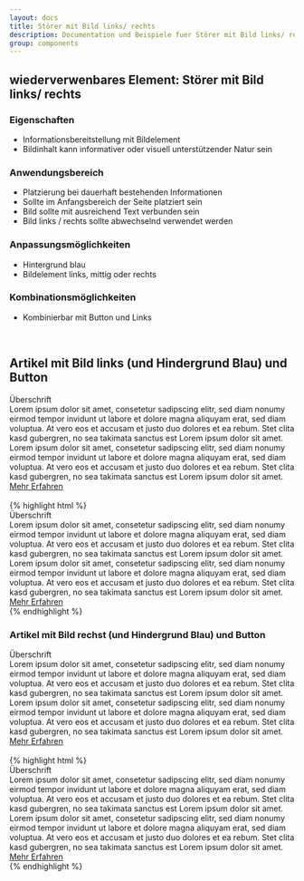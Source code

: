 ```yaml
---
layout: docs
title: Störer mit Bild links/ rechts
description: Documentation und Beispiele fuer Störer mit Bild links/ rechts
group: components
---
```


## wiederverwenbares Element: Störer mit Bild links/ rechts
### Eigenschaften
* Informationsbereitstellung mit Bildelement
* Bildinhalt kann informativer oder visuell unterstützender Natur sein

### Anwendungsbereich
* Platzierung bei dauerhaft bestehenden Informationen
* Sollte im Anfangsbereich der Seite platziert sein
* Bild sollte mit ausreichend Text verbunden sein
* Bild links / rechts sollte abwechselnd verwendet werden


### Anpassungsmöglichkeiten
* Hintergrund blau
* Bildelement links, mittig oder rechts

### Kombinationsmöglichkeiten
* Kombinierbar mit Button und Links

<br/>

<!-- Artikel -->
<section class="container">
  <h1>Artikel mit Bild links (und Hindergrund Blau) und Button</h1>
</section>
<section>
  <section class="element-wrapper article-blue">
    <div class="container">
      <div class="row">
        <div class="article-wrapper">
          <div class="col-xs-12 col-sm-6 article-img hidden-xs">
            <img src="{{ site.baseurl }}/assets/eah-jena/images/blankslide400x400.png" alt="" />
          </div>
          <div class="col-xs-12 col-sm-6 article-text">
            <div class="title">Überschrift</div>
            <div class="article-content content-text-left">
              Lorem ipsum dolor sit amet, consetetur sadipscing elitr, sed diam nonumy eirmod tempor invidunt ut labore et
              dolore magna aliquyam erat, sed diam voluptua. At vero eos et accusam et justo duo dolores et ea rebum. Stet
              clita kasd gubergren, no sea takimata sanctus est Lorem ipsum dolor sit amet. Lorem ipsum dolor sit amet,
              consetetur sadipscing elitr, sed diam nonumy eirmod tempor invidunt ut labore et dolore magna aliquyam erat,
              sed diam voluptua. At vero eos et accusam et justo duo dolores et ea rebum. Stet clita kasd gubergren, no
              sea takimata sanctus est Lorem ipsum dolor sit amet.
              <div class="button-wrapper">
                <a class="btn btn-blue" role="button" href="#">
                  Mehr Erfahren
                </a>
              </div>
            </div>
          </div>
        </div>
      </div>
    </div>
  </section>

  <br/>

  <section class="container">
  {% highlight html %}
  <section class="element-wrapper article-blue">
    <div class="container">
      <div class="row">
        <div class="article-wrapper">
          <div class="col-xs-12 col-sm-6 article-img hidden-xs">
            <img src="/_catalogs/masterpage/layouts/eah-jena/images/blankslide400x400.png" alt="" />
          </div>
          <div class="col-xs-12 col-sm-6 article-text">
            <div class="title">Überschrift</div>
            <div class="article-content content-text-left">
              Lorem ipsum dolor sit amet, consetetur sadipscing elitr, sed diam nonumy eirmod tempor invidunt ut labore et
              dolore magna aliquyam erat, sed diam voluptua. At vero eos et accusam et justo duo dolores et ea rebum. Stet
              clita kasd gubergren, no sea takimata sanctus est Lorem ipsum dolor sit amet. Lorem ipsum dolor sit amet,
              consetetur sadipscing elitr, sed diam nonumy eirmod tempor invidunt ut labore et dolore magna aliquyam erat,
              sed diam voluptua. At vero eos et accusam et justo duo dolores et ea rebum. Stet clita kasd gubergren, no
              sea takimata sanctus est Lorem ipsum dolor sit amet.
              <div class="button-wrapper">
                <a class="btn btn-blue" role="button" href="#">
                  Mehr Erfahren
                </a>
              </div>
            </div>
          </div>
        </div>
      </div>
    </div>
  </section>
  {% endhighlight %}
</section>

<!-- Artikel -->
<section class="container">
  <h1>Artikel mit Bild rechst (und Hindergrund Blau) und Button</h1>
</section>
<section>
  <section class="element-wrapper article-blue">
    <div class="container">
      <div class="row">
        <div class="article-wrapper">
          <div class="col-xs-12 col-sm-6 article-text">
            <div class="title">Überschrift</div>
            <div class="article-content content-text-left">
              Lorem ipsum dolor sit amet, consetetur sadipscing elitr, sed diam nonumy eirmod tempor invidunt ut labore et
              dolore magna aliquyam erat, sed diam voluptua. At vero eos et accusam et justo duo dolores et ea rebum. Stet
              clita kasd gubergren, no sea takimata sanctus est Lorem ipsum dolor sit amet. Lorem ipsum dolor sit amet,
              consetetur sadipscing elitr, sed diam nonumy eirmod tempor invidunt ut labore et dolore magna aliquyam erat,
              sed diam voluptua. At vero eos et accusam et justo duo dolores et ea rebum. Stet clita kasd gubergren, no
              sea takimata sanctus est Lorem ipsum dolor sit amet.
              <div class="button-wrapper">
                <a class="btn btn-blue" role="button" href="#">
                  Mehr Erfahren
                </a>
              </div>
            </div>
          </div>
          <div class="col-xs-12 col-sm-6 article-img hidden-xs">
            <img src="{{ site.baseurl }}/assets/eah-jena/images/blankslide400x400.png" alt="" />
          </div>
        </div>
      </div>
    </div>
  </section>

  <br/>

  <section class="container">
    {% highlight html %}
    <section class="element-wrapper article-blue">
      <div class="container">
        <div class="row">
          <div class="article-wrapper">
            <div class="col-xs-12 col-sm-6 article-text">
              <div class="title">Überschrift</div>
              <div class="article-content content-text-left">
                Lorem ipsum dolor sit amet, consetetur sadipscing elitr, sed diam nonumy eirmod tempor invidunt ut labore et
                dolore magna aliquyam erat, sed diam voluptua. At vero eos et accusam et justo duo dolores et ea rebum. Stet
                clita kasd gubergren, no sea takimata sanctus est Lorem ipsum dolor sit amet. Lorem ipsum dolor sit amet,
                consetetur sadipscing elitr, sed diam nonumy eirmod tempor invidunt ut labore et dolore magna aliquyam erat,
                sed diam voluptua. At vero eos et accusam et justo duo dolores et ea rebum. Stet clita kasd gubergren, no
                sea takimata sanctus est Lorem ipsum dolor sit amet.
                <div class="button-wrapper">
                  <a class="btn btn-blue" role="button" href="#">
                    Mehr Erfahren
                  </a>
                </div>
              </div>
            </div>
            <div class="col-xs-12 col-sm-6 article-img hidden-xs">
              <img src="/_catalogs/masterpage/layouts/eah-jena/images/blankslide400x400.png" alt="" />
            </div>
          </div>
        </div>
      </div>
    </section>
    {% endhighlight %}
  </section>

</section>
